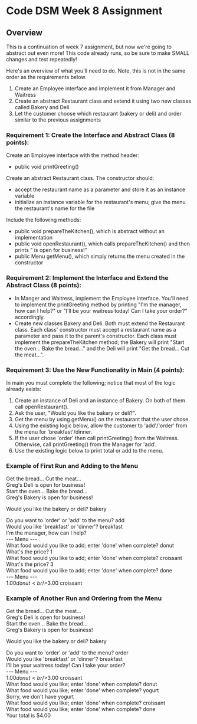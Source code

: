 
# Code DSM Week 8 Assignment

## Overview
This is a continuation of week 7 assignment, but now we're going to abstract out even more! This code already
runs, so be sure to make SMALL changes and test repeatedly!

Here's an overview of what you'll need to do. Note, this is not in the same order as the requirements below.
1. Create an Employee interface and implement it from Manager and Waitress
1. Create an abstract Restaurant class and extend it using two new classes called Bakery and Deli
1. Let the customer choose which restaurant (bakery or deli) and order similar to the previous assignments

### Requirement 1: Create the Interface and Abstract Class (8 points):
Create an Employee interface with the method header:
* public void printGreeting()

Create an abstract Restaurant class. The constructor should:
* accept the restaurant name as a parameter and store it as an instance variable
* initialize an instance variable for the restaurant's menu; give the menu the restaurant's name for the file

Include the following methods:
* public void prepareTheKitchen(), which is abstract without an implementation
* public void openRestaurant(), which calls prepareTheKitchen() and then prints "<restaurant name> is open for business!"
* public Menu getMenu(), which simply returns the menu created in the constructor

### Requirement 2: Implement the Interface and Extend the Abstract Class (8 points):
* In Manger and Waitress, implement the Employee interface. You'll need to implement the printGreeting method by
  printing "I'm the manager, how can I help?" or "I'll be your waitress today! Can I take your order?" accordingly.
* Create new classes Bakery and Deli. Both must extend the Restaurant class. Each class' constructor must accept
  a restaurant name as a parameter and pass it to the parent's constructor. Each class must implement the
  prepareTheKitchen method; the Bakery will print "Start the oven... Bake the bread..." and the Deli will print
  "Get the bread... Cut the meat...".

### Requirement 3: Use the New Functionality in Main (4 points):
In main you must complete the following; notice that most of the logic already exists:

1. Create an instance of Deli and an instance of Bakery. On both of them call openRestaurant().
1. Ask the user, "Would you like the bakery or deli?".
1. Get the menu by using getMenu() on the restaurant that the user chose.
1. Using the existing logic below, allow the customer to 'add'/'order' from the menu for 'breakfast'/dinner.
1. If the user chose 'order' then call printGreeting() from the Waitress. Otherwise, call printGreeting() from
   the Manager for 'add'.
1. Use the existing logic below to print total or add to the menu.

### Example of First Run and Adding to the Menu
Get the bread... Cut the meat...
<br/>Greg's Deli is open for business!
<br/>Start the oven... Bake the bread...
<br/>Greg's Bakery is open for business!

Would you like the bakery or deli? bakery

Do you want to 'order' or 'add' to the menu? add
<br/>Would you like 'breakfast' or 'dinner'? breakfast
<br/>I'm the manager, how can I help?
<br/>--- Menu ---
<br/>What food would you like to add; enter 'done' when complete? donut
<br/>What's the price? 1
<br/>What food would you like to add; enter 'done' when complete? croissant
<br/>What's the price? 3
<br/>What food would you like to add; enter 'done' when complete? done
<br/>--- Menu ---
<br/>$1.00	donut
<br/>$3.00	croissant

### Example of Another Run and Ordering from the Menu
Get the bread... Cut the meat...
<br/>Greg's Deli is open for business!
<br/>Start the oven... Bake the bread...
<br/>Greg's Bakery is open for business!

Would you like the bakery or deli? bakery

Do you want to 'order' or 'add' to the menu? order
<br/>Would you like 'breakfast' or 'dinner'? breakfast
<br/>I'll be your waitress today! Can I take your order?
<br/>--- Menu ---
<br/>$1.00	donut
<br/>$3.00	croissant
<br/>What food would you like; enter 'done' when complete? donut
<br/>What food would you like; enter 'done' when complete? yogurt
<br/>Sorry, we don't have yogurt
<br/>What food would you like; enter 'done' when complete? croissant
<br/>What food would you like; enter 'done' when complete? done
<br/>Your total is $4.00
